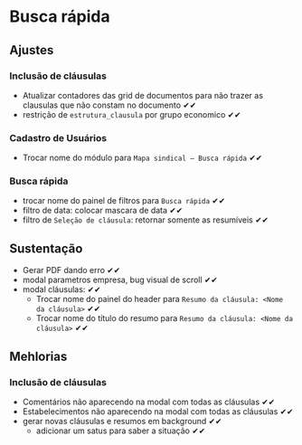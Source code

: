 # Busca rápida

## Ajustes

### Inclusão de cláusulas

- Atualizar contadores das grid de documentos para não trazer as clausulas que não constam no documento ✔✔
- restrição de `estrutura_clausula` por grupo economico ✔✔

### Cadastro de Usuários

- Trocar nome do módulo para `Mapa sindical – Busca rápida` ✔✔

### Busca rápida

- trocar nome do painel de filtros para `Busca rápida` ✔✔
- filtro de data: colocar mascara de data ✔✔
- filtro de `Seleção de cláusula`: retornar somente as resumíveis ✔✔

## Sustentação

- Gerar PDF dando erro ✔✔
- modal parametros empresa, bug visual de scroll ✔✔
- modal cláusulas: ✔✔
  - Trocar nome do painel do header para `Resumo da cláusula: <Nome da cláusula>` ✔✔
  - Trocar nome do título do resumo para `Resumo da cláusula: <Nome da cláusula>` ✔✔

## Mehlorias

### Inclusão de cláusulas

- Comentários não aparecendo na modal com todas as cláusulas ✔✔
- Estabelecimentos não aparecendo na modal com todas as cláusulas ✔✔
- gerar novas cláusulas e resumos em background ✔✔
  - adicionar um satus para saber a situação ✔✔
